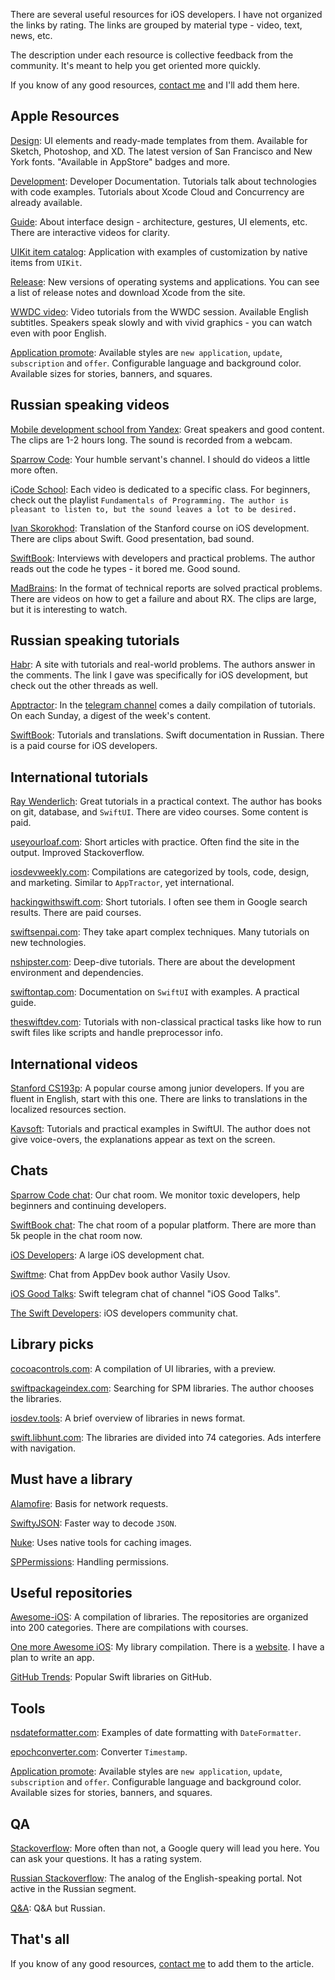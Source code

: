 There are several useful resources for iOS developers. I have not organized the links by rating. The links are grouped by material type - video, text, news, etc.

The description under each resource is collective feedback from the community. It's meant to help you get oriented more quickly.

If you know of any good resources, [contact me](https://t.me/ivanvorobei) and I'll add them here.

## Apple Resources

[Design](https://developer.apple.com/design/resources/): UI elements and ready-made templates from them. Available for Sketch, Photoshop, and XD. The latest version of San Francisco and New York fonts. "Available in AppStore" badges and more.

[Development](https://developer.apple.com/documentation/): Developer Documentation. Tutorials talk about technologies with code examples. Tutorials about Xcode Cloud and Concurrency are already available.

[Guide](https://developer.apple.com/design/): About interface design - architecture, gestures, UI elements, etc. There are interactive videos for clarity.

[UIKit item catalog](https://developer.apple.com/documentation/uikit/views_and_controls/uikit_catalog_creating_and_customizing_views_and_controls): Application with examples of customization by native items from `UIKit`.

[Release](https://developer.apple.com/download/release/): New versions of operating systems and applications. You can see a list of release notes and download Xcode from the site.

[WWDC video](https://developer.apple.com/videos/): Video tutorials from the WWDC session. Available English subtitles. Speakers speak slowly and with vivid graphics - you can watch even with poor English.

[Application promote](https://tools.applemediaservices.com/apple-app-store-promote): Available styles are `new application`, `update`, `subscription` and `offer`.  Configurable language and background color. Available sizes for stories, banners, and squares.

## Russian speaking videos

[Mobile development school from Yandex](https://www.youtube.com/playlist?list=PLQC2_0cDcSKBUXhSGqAbVAp3SFBKPnpFI): Great speakers and good content. The clips are 1-2 hours long. The sound is recorded from a webcam.

[Sparrow Code](https://www.youtube.com/channel/UCNUGzZfcOyX4YpP36VzeZ6A): Your humble servant's channel. I should do videos a little more often.

[iCode School](https://www.youtube.com/channel/UCx1xu0yc1mh-gjAq8YKRobg): Each video is dedicated to a specific class. For beginners, check out the playlist `Fundamentals of Programming. The author is pleasant to listen to, but the sound leaves a lot to be desired.`

[Ivan Skorokhod](https://www.youtube.com/channel/UChfEfFKYILtO5yZSX2irynw): Translation of the Stanford course on iOS development. There are clips about Swift. Good presentation, bad sound.

[SwiftBook](https://www.youtube.com/channel/UCXlCPCsB09ftBA5bQfiSWoQ): Interviews with developers and practical problems. The author reads out the code he types - it bored me. Good sound.

[MadBrains](https://www.youtube.com/c/MadBrains): In the format of technical reports are solved practical problems. There are videos on how to get a failure and about RX. The clips are large, but it is interesting to watch.

## Russian speaking tutorials

[Habr](https://habr.com/ru/hub/ios_dev/): A site with tutorials and real-world problems.  The authors answer in the comments. The link I gave was specifically for iOS development, but check out the other threads as well.

[Apptractor](https://apptractor.ru): In the [telegram channel](https://telegram.me/apptractor) comes a daily compilation of tutorials. On each Sunday, a digest of the week's content.

[SwiftBook](https://swiftbook.ru): Tutorials and translations. Swift documentation in Russian. There is a paid course for iOS developers.

## International tutorials

[Ray Wenderlich](https://www.raywenderlich.com): Great tutorials in a practical context. The author has books on git, database, and `SwiftUI`. There are video courses. Some content is paid.

[useyourloaf.com](https://useyourloaf.com): Short articles with practice. Often find the site in the output. Improved Stackoverflow.

[iosdevweekly.com](https://iosdevweekly.com): Compilations are categorized by tools, code, design, and marketing. Similar to `AppTractor`, yet international.

[hackingwithswift.com](https://www.hackingwithswift.com/): Short tutorials. I often see them in Google search results. There are paid courses.

[swiftsenpai.com](https://swiftsenpai.com): They take apart complex techniques. Many tutorials on new technologies.

[nshipster.com](https://nshipster.com): Deep-dive tutorials. There are about the development environment and dependencies.

[swiftontap.com](https://swiftontap.com): Documentation on `SwiftUI` with examples. A practical guide.

[theswiftdev.com](https://theswiftdev.com): Tutorials with non-classical practical tasks like how to run swift files like scripts and handle preprocessor info.

## International videos

[Stanford CS193p](https://www.youtube.com/playlist?list=PL3d_SFOiG7_8ofjyKzX6Nl1wZehbdiZC_): A popular course among junior developers. If you are fluent in English, start with this one. There are links to translations in the localized resources section.

[Kavsoft](https://www.youtube.com/c/Kavsoft): Tutorials and practical examples in SwiftUI. The author does not give voice-overs, the explanations appear as text on the screen.

## Chats

[Sparrow Code chat](https://sparrowcode.io/telegram/chat): Our chat room. We monitor toxic developers, help beginners and continuing developers.

[SwiftBook chat](https://telegram.me/swiftbook_chat): The chat room of a popular platform. There are more than 5k people in the chat room now.

[iOS Developers](https://t.me/ios_ru): A large iOS development chat.

[Swiftme](https://t.me/usovswift): Chat from AppDev book author Vasily Usov.

[iOS Good Talks](https://t.me/iosgt): Swift telegram chat of channel "iOS Good Talks".

[The Swift Developers](https://t.me/swift_dev_chat): iOS developers community chat.

## Library picks

[cocoacontrols.com](https://www.cocoacontrols.com): A compilation of UI libraries, with a preview.

[swiftpackageindex.com](https://swiftpackageindex.com): Searching for SPM libraries. The author chooses the libraries.

[iosdev.tools](https://iosdev.tools): A brief overview of libraries in news format.

[swift.libhunt.com](https://swift.libhunt.com): The libraries are divided into 74 categories. Ads interfere with navigation.

## Must have a library

[Alamofire](https://github.com/Alamofire/Alamofire): Basis for network requests.

[SwiftyJSON](https://github.com/SwiftyJSON/SwiftyJSON): Faster way to decode `JSON`.

[Nuke](https://github.com/kean/Nuke): Uses native tools for caching images.

[SPPermissions](https://github.com/ivanvorobei/SPPermissions): Handling permissions.

## Useful repositories

[Awesome-iOS](https://github.com/vsouza/awesome-ios): A compilation of libraries. The repositories are organized into 200 categories. There are compilations with courses.

[One more Awesome iOS](https://github.com/ivanvorobei/awesome-ios): My library compilation. There is a [website](https://awesome-ios.com). I have a plan to write an app.

[GitHub Trends](https://github.com/trending/swift?since=daily&spoken_language_code=): Popular Swift libraries on GitHub.

## Tools

[nsdateformatter.com](https://nsdateformatter.com): Examples of date formatting with `DateFormatter`.

[epochconverter.com](https://www.epochconverter.com): Converter `Timestamp`.

[Application promote](https://tools.applemediaservices.com/apple-app-store-promote): Available styles are `new application`, `update`, `subscription` and `offer`.  Configurable language and background color. Available sizes for stories, banners, and squares.

## QA

[Stackoverflow](https://stackoverflow.com): More often than not, a Google query will lead you here. You can ask your questions. It has a rating system.

[Russian Stackoverflow](https://ru.stackoverflow.com): The analog of the English-speaking portal. Not active in the Russian segment.

[Q&A](https://qna.habr.com): Q&A but Russian.

## That's all

If you know of any good resources, [contact me](https://t.me/ivanvorobei) to add them to the article.
